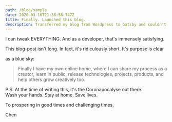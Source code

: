 ```yaml
---
path: /blog/sample
date: 2020-03-16T21:38:58.747Z
title: Finally. Launched this blog.
description: Transferred my blog from Wordpress to Gatsby and couldn't be happier.
---
```

I can tweak EVERYTHING. And as a developer, that's immensely satisfying.

This blog-post isn't long. In fact, it's ridiculously short. It's purpose is clear

as a blue sky:

> Finally I have my own online home, where I can share my process as a\
> creator, learn in public, release technologies, projects, products, and \
> help others grow creatively too.

P.S. At the time of writing this, it's the Coronapocalyse out there.\
Wash your hands. Stay at home. Save lives.

To prospering in good times and challenging times,

Chen